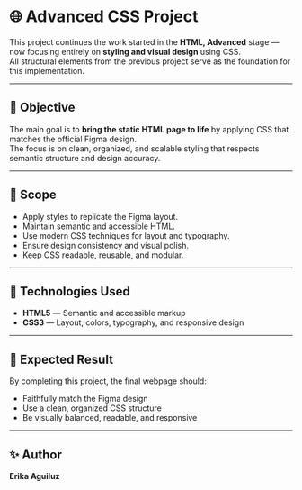 # 🌐 Advanced CSS Project

This project continues the work started in the **HTML, Advanced** stage — now focusing entirely on **styling and visual design** using CSS.  
All structural elements from the previous project serve as the foundation for this implementation.

---

## 🎯 Objective

The main goal is to **bring the static HTML page to life** by applying CSS that matches the official Figma design.  
The focus is on clean, organized, and scalable styling that respects semantic structure and design accuracy.

---

## 🧱 Scope

- Apply styles to replicate the Figma layout.
- Maintain semantic and accessible HTML.
- Use modern CSS techniques for layout and typography.
- Ensure design consistency and visual polish.
- Keep CSS readable, reusable, and modular.

---

## 🧩 Technologies Used

- **HTML5** — Semantic and accessible markup  
- **CSS3** — Layout, colors, typography, and responsive design  

---

## 🚀 Expected Result

By completing this project, the final webpage should:

- Faithfully match the Figma design  
- Use a clean, organized CSS structure  
- Be visually balanced, readable, and responsive  

---

## ✨ Author

**Erika Aguiluz** 